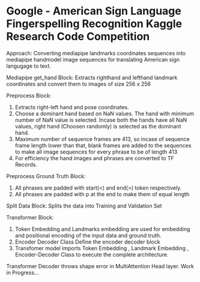 # Google - American Sign Language Fingerspelling Recognition Kaggle Research Code Competition

Approach:
Converting mediapipe landmarks coordinates sequences into mediapipe handmodel image sequences for translating American sign langugage 
to text.

Mediapipe get_hand Block:
Extracts righthand and lefthand landmark coordinates and convert them to images of size 256 x 256

Preprocess Block:
1) Extracts right-left hand and pose coordinates.
2) Choose a dominant hand based on NaN values. The hand with minimum number of NaN value is selected. Incase both the hands
   have all NaN values, right hand (Choosen randomly) is selected as the dominant hand.
3) Maximum number of sequence frames are 413, so incase of sequence frame length lower than that, blank frames are added to the
  sequences to make all image sequences for every phrase to be of length 413
3) For efficiency the hand images and phrases are converted to TF Records.

Preprocess Ground Truth Block:
1) All phrases are padded with start(<) and end(>) token respectively.
2) All phrases are padded with p at the end to make them of equal length

Split Data Block:
Splits the data into Training and Validation Set

Transformer Block:
1) Token Embedding and Landmarks embedding are used for embedding and positional encoding of the input data and ground truth.
2) Encoder Decoder Class Define the encoder decoder block
3) Transfomer model imports Token Embedding , Landmark Embedding , Encoder-Decoder Class to execute the complete architecture.

Transformer Decoder throws shape error in MultiAttention Head layer.
Work in Progress...


